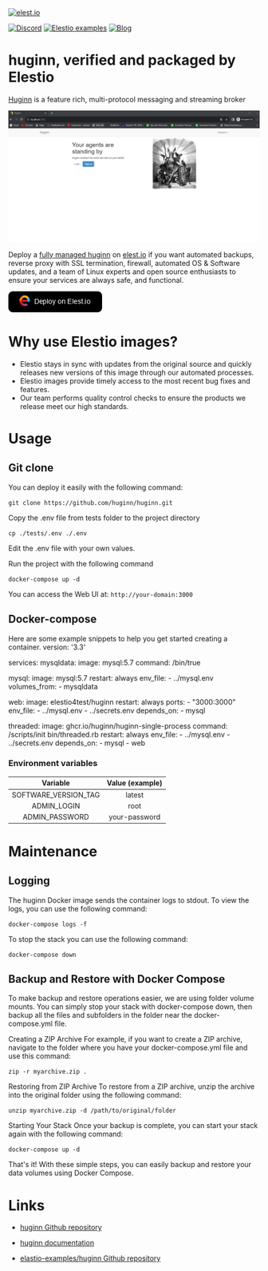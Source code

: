 <a href="https://elest.io">
  <img src="https://elest.io/images/elestio.svg" alt="elest.io" width="150" height="75">
</a>

[![Discord](https://img.shields.io/static/v1.svg?logo=discord&color=f78A38&labelColor=083468&logoColor=ffffff&style=for-the-badge&label=Discord&message=community)](https://discord.gg/4T4JGaMYrD "Get instant assistance and engage in live discussions with both the community and team through our chat feature.")
[![Elestio examples](https://img.shields.io/static/v1.svg?logo=github&color=f78A38&labelColor=083468&logoColor=ffffff&style=for-the-badge&label=github&message=open%20source)](https://github.com/elestio-examples "Access the source code for all our repositories by viewing them.")
[![Blog](https://img.shields.io/static/v1.svg?color=f78A38&labelColor=083468&logoColor=ffffff&style=for-the-badge&label=elest.io&message=Blog)](https://blog.elest.io "Latest news about elestio, open source software, and DevOps techniques.")

# huginn, verified and packaged by Elestio

[Huginn](https://github.com/huginn/huginn.git) is a feature rich, multi-protocol messaging and streaming broker

<img src="https://github.com/elestio-examples/huginn/raw/main/screenshot.png" alt="huginn" width="800">

Deploy a <a target="_blank" href="https://elest.io/open-source/huginn">fully managed huginn</a> on <a target="_blank" href="https://elest.io/">elest.io</a> if you want automated backups, reverse proxy with SSL termination, firewall, automated OS & Software updates, and a team of Linux experts and open source enthusiasts to ensure your services are always safe, and functional.

[![deploy](https://github.com/elestio-examples/huginn/raw/main/deploy-on-elestio.png)](https://dash.elest.io/deploy?source=cicd&social=dockerCompose&url=https://github.com/elestio-examples/huginn)

# Why use Elestio images?

- Elestio stays in sync with updates from the original source and quickly releases new versions of this image through our automated processes.
- Elestio images provide timely access to the most recent bug fixes and features.
- Our team performs quality control checks to ensure the products we release meet our high standards.

# Usage

## Git clone

You can deploy it easily with the following command:

    git clone https://github.com/huginn/huginn.git

Copy the .env file from tests folder to the project directory

    cp ./tests/.env ./.env

Edit the .env file with your own values.

Run the project with the following command

    docker-compose up -d

You can access the Web UI at: `http://your-domain:3000`

## Docker-compose

Here are some example snippets to help you get started creating a container.
version: '3.3'

services:
  mysqldata:
    image: mysql:5.7
    command: /bin/true

  mysql:
    image: mysql:5.7
    restart: always
    env_file:
      - ../mysql.env
    volumes_from:
      - mysqldata

  web:
    image: elestio4test/huginn
    restart: always
    ports:
      - "3000:3000"
    env_file:
      - ../mysql.env
      - ../secrets.env
    depends_on:
      - mysql

  threaded:
    image: ghcr.io/huginn/huginn-single-process
    command: /scripts/init bin/threaded.rb
    restart: always
    env_file:
      - ../mysql.env
      - ../secrets.env
    depends_on:
      - mysql
      - web
   
### Environment variables

|       Variable       | Value (example) |
| :------------------: | :-------------: |
| SOFTWARE_VERSION_TAG |     latest      |
|     ADMIN_LOGIN      |      root       |
|    ADMIN_PASSWORD    |  your-password  |

# Maintenance

## Logging

The huginn Docker image sends the container logs to stdout. To view the logs, you can use the following command:

    docker-compose logs -f

To stop the stack you can use the following command:

    docker-compose down

## Backup and Restore with Docker Compose

To make backup and restore operations easier, we are using folder volume mounts. You can simply stop your stack with docker-compose down, then backup all the files and subfolders in the folder near the docker-compose.yml file.

Creating a ZIP Archive
For example, if you want to create a ZIP archive, navigate to the folder where you have your docker-compose.yml file and use this command:

    zip -r myarchive.zip .

Restoring from ZIP Archive
To restore from a ZIP archive, unzip the archive into the original folder using the following command:

    unzip myarchive.zip -d /path/to/original/folder

Starting Your Stack
Once your backup is complete, you can start your stack again with the following command:

    docker-compose up -d

That's it! With these simple steps, you can easily backup and restore your data volumes using Docker Compose.

# Links

- <a target="_blank" href="https://github.com/huginn/huginn.git">huginn Github repository</a>

- <a target="_blank" href="https://github.com/huginn/huginn/blob/master/doc/README.md">huginn documentation</a>

- <a target="_blank" href="https://github.com/elestio-examples/huginn">elastio-examples/huginn Github repository</a>
